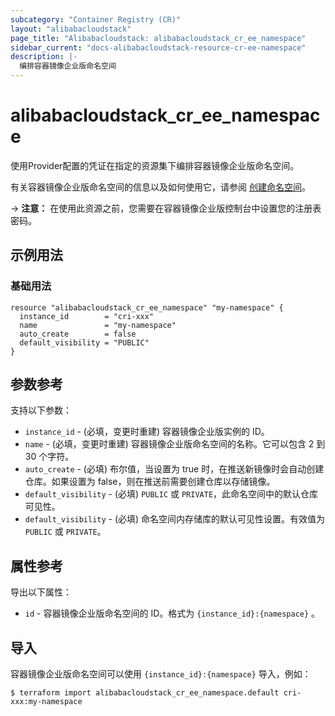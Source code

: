 ```yaml
---
subcategory: "Container Registry (CR)"
layout: "alibabacloudstack"
page_title: "Alibabacloudstack: alibabacloudstack_cr_ee_namespace"
sidebar_current: "docs-alibabacloudstack-resource-cr-ee-namespace"
description: |-
  编排容器镜像企业版命名空间
---
```


# alibabacloudstack_cr_ee_namespace

使用Provider配置的凭证在指定的资源集下编排容器镜像企业版命名空间。

有关容器镜像企业版命名空间的信息以及如何使用它，请参阅 [创建命名空间](https://www.alibabacloud.com/help/doc-detail/145483.htm)。



-> **注意：** 在使用此资源之前，您需要在容器镜像企业版控制台中设置您的注册表密码。

## 示例用法

### 基础用法

```
resource "alibabacloudstack_cr_ee_namespace" "my-namespace" {
  instance_id        = "cri-xxx"
  name               = "my-namespace"
  auto_create        = false
  default_visibility = "PUBLIC"
}
```

## 参数参考

支持以下参数：

* `instance_id` - (必填，变更时重建) 容器镜像企业版实例的 ID。
* `name` - (必填，变更时重建) 容器镜像企业版命名空间的名称。它可以包含 2 到 30 个字符。
* `auto_create` - (必填) 布尔值，当设置为 true 时，在推送新镜像时会自动创建仓库。如果设置为 false，则在推送前需要创建仓库以存储镜像。
* `default_visibility` - (必填) `PUBLIC` 或 `PRIVATE`，此命名空间中的默认仓库可见性。
* `default_visibility` - (必填) 命名空间内存储库的默认可见性设置。有效值为 `PUBLIC` 或 `PRIVATE`。

## 属性参考

导出以下属性：

* `id` - 容器镜像企业版命名空间的 ID。格式为 `{instance_id}:{namespace}` 。

## 导入

容器镜像企业版命名空间可以使用 `{instance_id}:{namespace}` 导入，例如：

```
$ terraform import alibabacloudstack_cr_ee_namespace.default cri-xxx:my-namespace
```